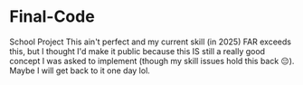# Final-Code
School Project
This ain't perfect and my current skill (in 2025) FAR exceeds this, but I thought I'd make it public because this IS still a really good concept I was asked to implement (though my skill issues hold this back 😔).
Maybe I will get back to it one day lol.
